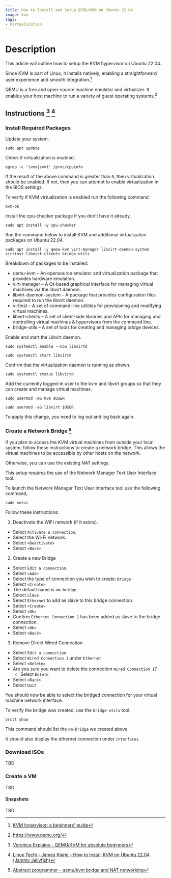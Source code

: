 ```yaml
---
title: How to Install and Setup QEMU/KVM on Ubuntu 22.04
image: kvm
tags:
- Virtualization
---
```

# Description

This article will outline how to setup the KVM hypervisor on Ubuntu 22.04.

Since KVM is part of Linux, it installs natively, enabling a straightforward user experience and smooth integration.[^1]

QEMU is a free and open-source machine emulator and virtualizer. It enables your host machine to run a variety of guest operating systems.[^2]

## Instructions [^3] [^4]

### Install Required Packages

Update your system.

`sudo apt update`

Check if virtualization is enabled.

`egrep -c '(vmx|svm)' /proc/cpuinfo`

If the result of the above command is greater than `0`, then virtualization should be enabled.  If not, then you can attempt to enable virtualization in the BIOS settings.

To verify if KVM virtualization is enabled run the following command:

`kvm-ok`

Install the cpu-checker package if you don't have it already.

`sudo apt install -y cpu-checker`

Run the command below to install KVM and additional virtualization packages on Ubuntu 22.04.

`sudo apt install -y qemu-kvm virt-manager libvirt-daemon-system virtinst libvirt-clients bridge-utils`

Breakdown of packages to be installed:

- qemu-kvm  – An opensource emulator and virtualization package that provides hardware emulation.
- virt-manager – A Qt-based graphical interface for managing virtual machines via the libvirt daemon.
- libvirt-daemon-system – A package that provides configuration files required to run the libvirt daemon.
- virtinst – A  set of command-line utilities for provisioning and modifying virtual machines.
- libvirt-clients – A set of client-side libraries and APIs for managing and controlling virtual machines & hypervisors from the command line.
- bridge-utils – A set of tools for creating and managing bridge devices.

Enable and start the Libvirt daemon.

`sudo systemctl enable --now libvirtd`

`sudo systemctl start libvirtd`

Confirm that the virtualization daemon is running as shown.

`sudo systemctl status libvirtd`

Add the currently logged-in user to the kvm and libvirt groups so that they can create and manage virtual machines.

`sudo usermod -aG kvm $USER`

`sudo usermod -aG libvirt $USER`

To apply this change, you need to log out and log back again.

### Create a Network Bridge [^5]

If you plan to access the KVM virtual machines from outside your local system, follow these instructions to create a network bridge. This allows the virtual machines to be accessible by other hosts on the network.

Otherwise, you can use the existing NAT settings.

This setup requires the use of the Network Manager Text User Interface tool.

To launch the Network Manager Text User Interface tool use the following command,

`sudo nmtui`

Follow these instructions:

1. Deactivate the WIFI network (if it exists).

- Select `Activate a connection`.
- Select the Wi-Fi network.
- Select `<Deactivate>`
- Select `<Back>`

2. Create a new Bridge

- Select `Edit a connection`.
- Select `<Add>`
- Select the type of connection you wish to create: `Bridge`
- Select `<Create>`
- The default name is `nm-bridge`
- Select `Slave` 
- Select `Ethernet` to add as slave to this bridge connection.
- Select `<Create>`
- Select `<Ok>`
- Confirm `Ethernet Connection 1` has been added as slave to the bridge connection.
- Select `<Ok>`
- Select `<Back>`

3. Remove Direct Wired Connection

- Select `Edit a connection`
- Select `Wired Connection 1` under `Ethernet`
- Select `<Delete>`
- Are you sure you want to delete the connection `Wired Connection 1`?
  - Select `Delete`
- Select `<Back>`
- Select `Quit`

You should now be able to select the bridged connection for your virtual machine network interface.

To verify the bridge was created, use the `bridge-utils` tool.

`brctl show`

This command should list the `nm-bridge` we created above.

It should also display the ethernet connection under `interfaces`.

### Download ISOs

TBD

### Create a VM

TBD

#### Snapshots

TBD

[^1]: [KVM hypervisor: a beginners’ guide](https://ubuntu.com/blog/kvm-hyphervisor)
[^2]: https://www.qemu.org/
[^3]: [Veronica Explains - QEMU/KVM for absolute beginners](https://www.youtube.com/watch?v=BgZHbCDFODk)
[^4]: [Linux Techi - James Kiarie - How to Install KVM on Ubuntu 22.04 (Jammy Jellyfish)](https://www.linuxtechi.com/how-to-install-kvm-on-ubuntu-22-04/)
[^5]: [Abstract programmer - qemu/kvm bridge and NAT networking](https://www.youtube.com/watch?v=DYpaX4BnNlg)